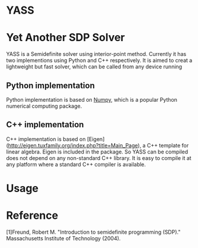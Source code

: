 # YASS
# Yet Another SDP Solver
YASS is a Semidefinite solver using interior-point method. Currently it has two implementions using Python and C++ respectively. It is aimed to creat a lightweight but fast solver, which can be called from any device running

## Python implementation
Python implementation is based on [Numpy](http://www.numpy.org), which is a popular Python numerical computing package. 

## C++ implementation
C++ implementation is based on [Eigen] (http://eigen.tuxfamily.org/index.php?title=Main_Page), a C++ template for linear algebra. Eigen is included in the package. So YASS can be compiled does not depend on any non-standard C++ library. It is easy to compile it at any platform where a standard C++ compiler is available.
# Usage

# Reference

[1]Freund, Robert M. "Introduction to semidefinite programming (SDP)." Massachusetts Institute of Technology (2004).
